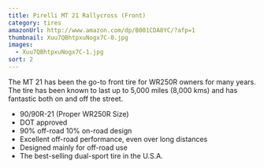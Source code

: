 ```yaml
---
title: Pirelli MT 21 Rallycross (Front)
category: tires
amazonUrl: http://www.amazon.com/dp/B001CDA8YC/?afp=1
thumbnail: Xuu7QBhtpxuNogx7C-0.jpg
images:
  - Xuu7QBhtpxuNogx7C-1.jpg
sort: 2
---
```


The MT 21 has been the go-to front tire for WR250R owners for many years. The tire has been known to last up to 5,000 miles (8,000 kms) and has fantastic both on and off the street.

* 90/90R-21 (Proper WR250R Size)
* DOT approved
* 90% off-road 10% on-road design
* Excellent off-road performance, even over long distances
* Designed mainly for off-road use
* The best-selling dual-sport tire in the U.S.A.

